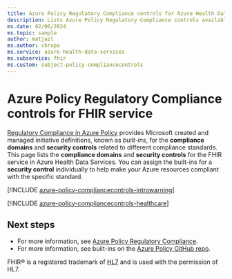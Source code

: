 ```yaml
---
title: Azure Policy Regulatory Compliance controls for Azure Health Data Services FHIR service
description: Lists Azure Policy Regulatory Compliance controls available. These built-in policy definitions provide common approaches to managing the compliance of your Azure resources.
ms.date: 02/06/2024
ms.topic: sample
author: matjazl
ms.author: chrupa
ms.service: azure-health-data-services
ms.subservice: fhir
ms.custom: subject-policy-compliancecontrols
---
```

# Azure Policy Regulatory Compliance controls for FHIR service

[Regulatory Compliance in Azure Policy](../governance/policy/concepts/regulatory-compliance.md)
provides Microsoft created and managed initiative definitions, known as _built-ins_, for the
**compliance domains** and **security controls** related to different compliance standards. This
page lists the **compliance domains** and **security controls** for the FHIR service in Azure Health Data Services. You can assign the built-ins for a **security control** individually to help make your Azure resources compliant with the specific standard.

[!INCLUDE [azure-policy-compliancecontrols-introwarning](../../includes/policy/standards/intro-warning.md)]

[!INCLUDE [azure-policy-compliancecontrols-healthcare](~/azure-policy-autogen-docs/includes/policy/standards/byrp/microsoft.healthcareapis.md)]

## Next steps

- For more information, see [Azure Policy Regulatory Compliance](../governance/policy/concepts/regulatory-compliance.md).
- For more information, see built-ins on the [Azure Policy GitHub repo](https://github.com/Azure/azure-policy).

FHIR&#174; is a registered trademark of [HL7](https://hl7.org/fhir/) and is used with the permission of HL7.

